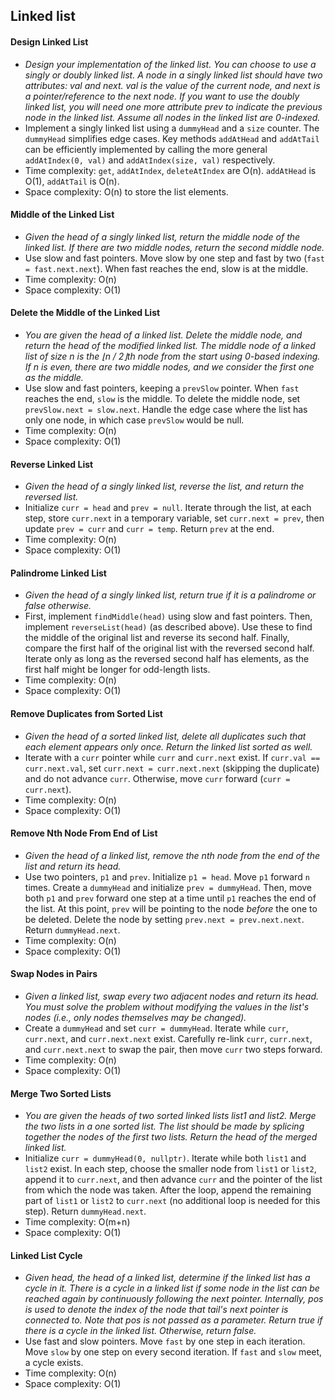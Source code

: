 ## Linked list

#### Design Linked List

* *Design your implementation of the linked list. You can choose to use a singly or doubly linked list. A node in a singly linked list should have two attributes: val and next. val is the value of the current node, and next is a pointer/reference to the next node. If you want to use the doubly linked list, you will need one more attribute prev to indicate the previous node in the linked list. Assume all nodes in the linked list are 0-indexed.*
*   Implement a singly linked list using a `dummyHead` and a `size` counter. The `dummyHead` simplifies edge cases. Key methods `addAtHead` and `addAtTail` can be efficiently implemented by calling the more general `addAtIndex(0, val)` and `addAtIndex(size, val)` respectively.
*   Time complexity: `get`, `addAtIndex`, `deleteAtIndex` are O(n). `addAtHead` is O(1), `addAtTail` is O(n).
*   Space complexity: O(n) to store the list elements.

#### Middle of the Linked List

* *Given the head of a singly linked list, return the middle node of the linked list. If there are two middle nodes, return the second middle node.*
* Use slow and fast pointers. Move slow by one step and fast by two (`fast = fast.next.next`). When fast reaches the end, slow is at the middle.
* Time complexity: O(n)
* Space complexity: O(1)

#### Delete the Middle of the Linked List

* *You are given the head of a linked list. Delete the middle node, and return the head of the modified linked list. The middle node of a linked list of size n is the ⌊n / 2⌋th node from the start using 0-based indexing. If n is even, there are two middle nodes, and we consider the first one as the middle.*
* Use slow and fast pointers, keeping a `prevSlow` pointer. When `fast` reaches the end, `slow` is the middle. To delete the middle node, set `prevSlow.next = slow.next`. Handle the edge case where the list has only one node, in which case `prevSlow` would be null.
* Time complexity: O(n)
* Space complexity: O(1)

#### Reverse Linked List

* *Given the head of a singly linked list, reverse the list, and return the reversed list.*
* Initialize `curr = head` and `prev = null`. Iterate through the list, at each step, store `curr.next` in a temporary variable, set `curr.next = prev`, then update `prev = curr` and `curr = temp`. Return `prev` at the end.
* Time complexity: O(n)
* Space complexity: O(1)

#### Palindrome Linked List

* *Given the head of a singly linked list, return true if it is a palindrome or false otherwise.*
* First, implement `findMiddle(head)` using slow and fast pointers. Then, implement `reverseList(head)` (as described above). Use these to find the middle of the original list and reverse its second half. Finally, compare the first half of the original list with the reversed second half. Iterate only as long as the reversed second half has elements, as the first half might be longer for odd-length lists.
* Time complexity: O(n)
* Space complexity: O(1)

#### Remove Duplicates from Sorted List

* *Given the head of a sorted linked list, delete all duplicates such that each element appears only once. Return the linked list sorted as well.*
* Iterate with a `curr` pointer while `curr` and `curr.next` exist. If `curr.val == curr.next.val`, set `curr.next = curr.next.next` (skipping the duplicate) and do not advance `curr`. Otherwise, move `curr` forward (`curr = curr.next`).
* Time complexity: O(n)
* Space complexity: O(1)

#### Remove Nth Node From End of List

* *Given the head of a linked list, remove the nth node from the end of the list and return its head.*
* Use two pointers, `p1` and `prev`. Initialize `p1 = head`. Move `p1` forward `n` times. Create a `dummyHead` and initialize `prev = dummyHead`. Then, move both `p1` and `prev` forward one step at a time until `p1` reaches the end of the list. At this point, `prev` will be pointing to the node *before* the one to be deleted. Delete the node by setting `prev.next = prev.next.next`. Return `dummyHead.next`.
* Time complexity: O(n)
* Space complexity: O(1)

#### Swap Nodes in Pairs

* *Given a linked list, swap every two adjacent nodes and return its head. You must solve the problem without modifying the values in the list's nodes (i.e., only nodes themselves may be changed).*
* Create a `dummyHead` and set `curr = dummyHead`. Iterate while `curr`, `curr.next`, and `curr.next.next` exist. Carefully re-link `curr`, `curr.next`, and `curr.next.next` to swap the pair, then move `curr` two steps forward.
* Time complexity: O(n)
* Space complexity: O(1)

#### Merge Two Sorted Lists

* *You are given the heads of two sorted linked lists list1 and list2. Merge the two lists in a one sorted list. The list should be made by splicing together the nodes of the first two lists. Return the head of the merged linked list.*
* Initialize `curr = dummyHead(0, nullptr)`. Iterate while both `list1` and `list2` exist. In each step, choose the smaller node from `list1` or `list2`, append it to `curr.next`, and then advance `curr` and the pointer of the list from which the node was taken. After the loop, append the remaining part of `list1` or `list2` to `curr.next` (no additional loop is needed for this step). Return `dummyHead.next`.
* Time complexity: O(m+n)
* Space complexity: O(1)

#### Linked List Cycle

* *Given head, the head of a linked list, determine if the linked list has a cycle in it. There is a cycle in a linked list if some node in the list can be reached again by continuously following the next pointer. Internally, pos is used to denote the index of the node that tail's next pointer is connected to. Note that pos is not passed as a parameter. Return true if there is a cycle in the linked list. Otherwise, return false.*
* Use fast and slow pointers. Move `fast` by one step in each iteration. Move `slow` by one step on every second iteration. If `fast` and `slow` meet, a cycle exists.
* Time complexity: O(n)
* Space complexity: O(1)
